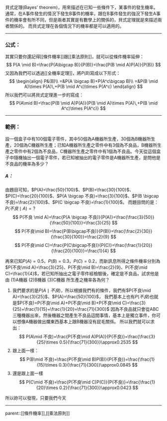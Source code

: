 貝式定理(Bayes' theorem)，用來描述在已知一些條件下，某事件的發生機率。通常，在A事件發生的情況下發生B事件的機率，跟在B事件發生的強況下發生A事件的機率會有所不同，但是兩者其實是有數學上的關係的，貝式定理就是來描述兩者關係的。
而貝式定理在各個情況下的機率都是可以適用的。
- - -
### 公式：
其實只要你還記得[[條件機率]]跟[[乘法原則]]，就可以從條件機率延伸：
$$
P(A \mid B)=\frac{P(A\bigcap B)}{P(B)}=\frac{P(B \mid A)P(A)}{P(B)}
$$
又因為我們可以透過[[全機率定理]]，將$P(B)$寫成以下形式：
$$
\begin{align}
P&(B)\\
=&P(A \bigcap B)+P(A^c\bigcap B)\\
=&P(B \mid A)\times P(A)\,+P(B \mid A^c)\times P(A^c)
\end{align}
$$
所以我們可以將貝式定理進一步的寫成：
$$
P(A\mid B)=\frac{P(B \mid A)P(A)}{P(B \mid A)\times P(A)\,+P(B \mid A^c)\times P(A^c)}
$$
- - -
### 範例：
設一個盒子中有100個電子零件，其中50個為A機器所生產，30個為B機器所生產，20個為C機器所生產；已知A機器所生產之零件中有3個為不良品，B機器所生產之零件中有2個為不良品，C機器所生產之零件中有1個為不良品。今天從這個盒子中隨機抽出一個電子零件，若已知被抽出的電子零件是A機器所生產，是問他是不良品的機率為多少？

##### A：
由題目可知，$P(A)=\frac{50}{100}$、$P(B)=\frac{30}{100}$、$P(C)=\frac{20}{100}$、$P(A \bigcap 不良)=\frac{3}{100}$、$P(B \bigcap 不良)=\frac{2}{100}$、$P(C \bigcap 不良)=\frac{1}{100}$。
而題目問的是：$P(不良\mid A)=?$
$$
P(不良 \mid A)=\frac{P(A \bigcap 不良)}{P(A)}=\frac{\frac{3}{50}}{\frac{50}{100}}=\frac{3}{25}
$$
$$
P(不良\mid B)=\frac{P(B\bigcap不良)}{P(B)}=\frac{\frac{2}{30}}{\frac{30}{100}}=\frac{2}{9}
$$
$$
P(不良\mid C)=\frac{P(C\bigcap不良)}{P(C)}=\frac{\frac{1}{20}}{\frac{20}{100}}=\frac{1}{4}
$$

再來已知$P(A)=0.5，P(B)=0.3，P(C)=0.2$，而新訊息所得之條件機率分別為$P(不良\mid A)=\frac{3}{25}、P(不良\mid B)=\frac{2}{9}、P(不良\mid C)=\frac{1}{4}$，若已知所抽出之電子零件經檢驗後，確定是不良品，試求他是由
(1)A機器
(2)B機器
(3)C機器
所生產之機率各為何？

1. 我們要求的是$P(A\mid 不良)$，所以根據我們有的條件，我們有$P(不良\mid A)=\frac{3}{25}$、$P(A)=\frac{50}{100}$，
我們基本上也有$P(不良)$也就是$P(不良)=P(不良\mid A)+P(不良\mid B)+P(不良\mid C)=\frac{3}{25}+\frac{1}{15}+\frac{1}{20}=\frac{71}{300}$
因為不良品就只會從ABC三種機器出來，然後機器之間產生不良品這間事情，基本上是獨立事件，你可以想像A機器做出爛東西基本上跟B機器沒有屁毛關係。
所以我們就可以求出：
$$
P(A\mid 不良)=\frac{P(不良\mid A)P(A)}{P(不良)}=\frac{\frac{3}{25}\times 0.5}{\frac{71}{300}}\approx0.2535
$$
2. 跟上面一樣：
$$
P(B\mid 不良)=\frac{P(不良\mid B)P(B)}{P(不良)}=\frac{\frac{1}{15}\times 0.3}{\frac{71}{300}}\approx0.0845
$$
3. 還是跟上面一樣
$$
P(C\mid 不良)=\frac{P(不良\mid C)P(C)}{P(不良)}=\frac{\frac{1}{20}\times 0.2}{\frac{71}{300}}\approx0.0423
$$

所以妳可以發現，只要我們今天
- - -
parent::[[條件機率]],[[乘法原則]]